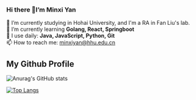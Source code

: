 ### Hi there 👋I’m Minxi Yan

🔭 I’m currently studying in Hohai University, and I'm a RA in Fan Liu's lab.  
🌱 I’m currently learning **Golang, React, Springboot**  
🚀 I use daily: **Java, JavaScript, Python, Git**  
📫 How to reach me: minxiyan@hhu.edu.cn

## My Github Profile
![Anurag's GitHub stats](https://github-readme-stats.vercel.app/api?username=Yan0613&show_icons=true)  

[![Top Langs](https://github-readme-stats.vercel.app/api/top-langs/?username=Yan0613&layout=compact)](https://github.com/Yan0613/github-readme-stats)
